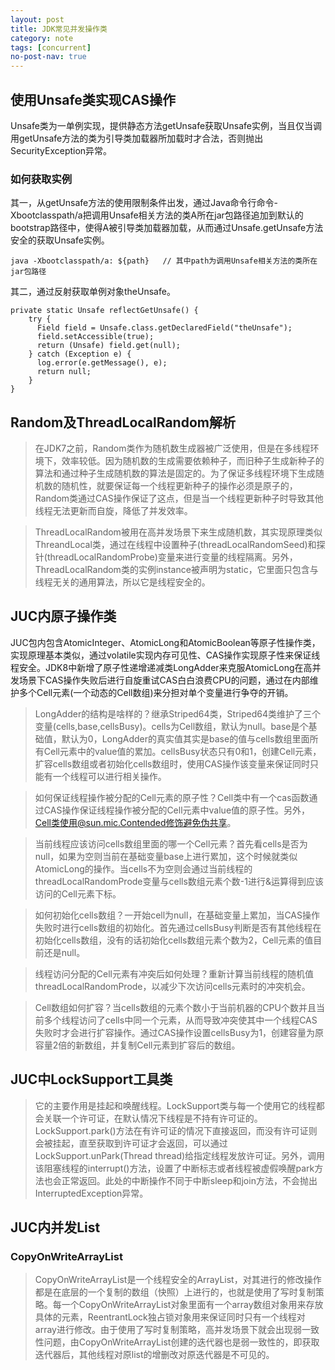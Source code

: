 ```yaml
---
layout: post
title: JDK常见并发操作类
category: note
tags: [concurrent]
no-post-nav: true
---
```


## 使用Unsafe类实现CAS操作

Unsafe类为一单例实现，提供静态方法getUnsafe获取Unsafe实例，当且仅当调用getUnsafe方法的类为引导类加载器所加载时才合法，否则抛出SecurityException异常。

### 如何获取实例
其一，从getUnsafe方法的使用限制条件出发，通过Java命令行命令-Xbootclasspath/a把调用Unsafe相关方法的类A所在jar包路径追加到默认的bootstrap路径中，使得A被引导类加载器加载，从而通过Unsafe.getUnsafe方法安全的获取Unsafe实例。
```
java -Xbootclasspath/a: ${path}   // 其中path为调用Unsafe相关方法的类所在jar包路径 
```
其二，通过反射获取单例对象theUnsafe。
```
private static Unsafe reflectGetUnsafe() {
    try {
      Field field = Unsafe.class.getDeclaredField("theUnsafe");
      field.setAccessible(true);
      return (Unsafe) field.get(null);
    } catch (Exception e) {
      log.error(e.getMessage(), e);
      return null;
    }
}
```

## Random及ThreadLocalRandom解析
> 在JDK7之前，Random类作为随机数生成器被广泛使用，但是在多线程环境下，效率较低。因为随机数的生成需要依赖种子，而旧种子生成新种子的算法和通过种子生成随机数的算法是固定的。为了保证多线程环境下生成随机数的随机性，就要保证每一个线程更新种子的操作必须是原子的，Random类通过CAS操作保证了这点，但是当一个线程更新种子时导致其他线程无法更新而自旋，降低了并发效率。

> ThreadLocalRandom被用在高并发场景下来生成随机数，其实现原理类似ThreandLocal类，通过在线程中设置种子(threadLocalRandomSeed)和探针(threadLocalRandomProbe)变量来进行变量的线程隔离。另外，ThreadLocalRandom类的实例instance被声明为static，它里面只包含与线程无关的通用算法，所以它是线程安全的。

## JUC内原子操作类
JUC包内包含AtomicInteger、AtomicLong和AtomicBoolean等原子性操作类，实现原理基本类似，通过volatile实现内存可见性、CAS操作实现原子性来保证线程安全。JDK8中新增了原子性递增递减类LongAdder来克服AtomicLong在高并发场景下CAS操作失败后进行自旋重试CAS白白浪费CPU的问题，通过在内部维护多个Cell元素(一个动态的Cell数组)来分担对单个变量进行争夺的开销。

> LongAdder的结构是啥样的？继承Striped64类，Striped64类维护了三个变量(cells,base,cellsBusy)。cells为Cell数组，默认为null。base是个基础值，默认为0，LongAdder的真实值其实是base的值与cells数组里面所有Cell元素中的value值的累加。cellsBusy状态只有0和1，创建Cell元素，扩容cells数组或者初始化cells数组时，使用CAS操作该变量来保证同时只能有一个线程可以进行相关操作。

> 如何保证线程操作被分配的Cell元素的原子性？Cell类中有一个cas函数通过CAS操作保证线程操作被分配的Cell元素中value值的原子性。另外，Cell类使用@sun.mic.Contended修饰避免伪共享。

> 当前线程应该访问cells数组里面的哪一个Cell元素？首先看cells是否为null，如果为空则当前在基础变量base上进行累加，这个时候就类似AtomicLong的操作。当cells不为空则会通过当前线程的threadLocalRandomProde变量与cells数组元素个数-1进行&运算得到应该访问的Cell元素下标。

> 如何初始化cells数组？一开始cell为null，在基础变量上累加，当CAS操作失败时进行cells数组的初始化。首先通过cellsBusy判断是否有其他线程在初始化cells数组，没有的话初始化cells数组元素个数为2，Cell元素的值目前还是null。

> 线程访问分配的Cell元素有冲突后如何处理？重新计算当前线程的随机值threadLocalRandomProde，以减少下次访问cells元素时的冲突机会。

> Cell数组如何扩容？当cells数组的元素个数小于当前机器的CPU个数并且当前多个线程访问了cells中同一个元素，从而导致冲突使其中一个线程CAS失败时才会进行扩容操作。通过CAS操作设置cellsBusy为1，创建容量为原容量2倍的新数组，并复制Cell元素到扩容后的数组。

## JUC中LockSupport工具类
> 它的主要作用是挂起和唤醒线程。LockSupport类与每一个使用它的线程都会关联一个许可证，在默认情况下线程是不持有许可证的。LockSupport.park()方法在有许可证的情况下直接返回，而没有许可证则会被挂起，直至获取到许可证才会返回，可以通过LockSupport.unPark(Thread thread)给指定线程发放许可证。另外，调用该阻塞线程的interrupt()方法，设置了中断标志或者线程被虚假唤醒park方法也会正常返回。此处的中断操作不同于中断sleep和join方法，不会抛出InterruptedException异常。

## JUC内并发List 
### CopyOnWriteArrayList
> CopyOnWriteArrayList是一个线程安全的ArrayList，对其进行的修改操作都是在底层的一个复制的数组（快照）上进行的，也就是使用了写时复制策略。每一个CopyOnWriteArrayList对象里面有一个array数组对象用来存放具体的元素，ReentrantLock独占锁对象用来保证同时只有一个线程对array进行修改。由于使用了写时复制策略，高并发场景下就会出现弱一致性问题，由CopyOnWriteArrayList创建的迭代器也是弱一致性的，即获取迭代器后，其他线程对原list的增删改对原迭代器是不可见的。